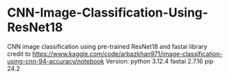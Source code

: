 # CNN-Image-Classification-Using-ResNet18
CNN image classification using pre-trained ResNet18 and fastai library
credit to https://www.kaggle.com/code/arbazkhan971/image-classification-using-cnn-94-accuracy/notebook
Version:
python 3.12.4
fastai 2.7.16
pip 24.2
